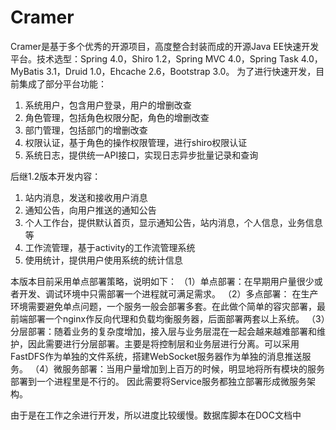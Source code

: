 # Cramer
Cramer是基于多个优秀的开源项目，高度整合封装而成的开源Java EE快速开发平台。技术选型：Spring 4.0，Shiro 1.2，Spring MVC 4.0，Spring Task 4.0，MyBatis 3.1，Druid 1.0，Ehcache 2.6，Bootstrap 3.0。
为了进行快速开发，目前集成了部分平台功能：
1. 系统用户，包含用户登录，用户的增删改查
2. 角色管理，包括角色权限分配，角色的增删改查
3. 部门管理，包括部门的增删改查
4. 权限认证，基于角色的操作权限管理，进行shiro权限认证
5. 系统日志，提供统一API接口，实现日志异步批量记录和查询

后继1.2版本开发内容：
1. 站内消息，发送和接收用户消息
2. 通知公告，向用户推送的通知公告
3. 个人工作台，提供默认首页，显示通知公告，站内消息，个人信息，业务信息等
4. 工作流管理，基于activity的工作流管理系统
5. 使用统计，提供用户使用系统的统计信息

本版本目前采用单点部署策略，说明如下：
（1）单点部署：在早期用户量很少或者开发、调试环境中只需部署一个进程就可满足需求。
（2）多点部署： 在生产环境需要避免单点问题，一个服务一般会部署多套。在此做个简单的容灾部署，最前端部署一个nginx作反向代理和负载均衡服务器，后面部署两套以上系统。
（3）分层部署：随着业务的复杂度增加，接入层与业务层混在一起会越来越难部署和维护，因此需要进行分层部署。主要是将控制层和业务层进行分离。可以采用FastDFS作为单独的文件系统，搭建WebSocket服务器作为单独的消息推送服务。
（4）微服务部署：当用户量增加到上百万的时候，明显地将所有模块的服务部署到一个进程里是不行的。 因此需要将Service服务都独立部署形成微服务架构。

由于是在工作之余进行开发，所以进度比较缓慢。数据库脚本在DOC文档中
